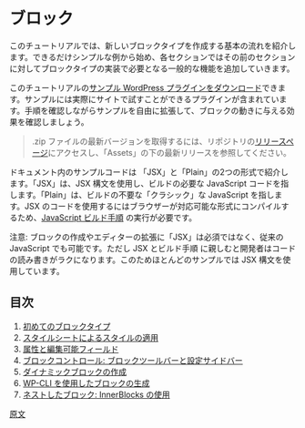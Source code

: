 <!-- 
# Blocks
 -->
# ブロック

<!-- 
The purpose of this tutorial is to step through the fundamentals of creating a new block type. Beginning with the simplest possible example, each new section will incrementally build upon the last to include more of the common functionality you could expect to need when implementing your own block types.

To follow along with this tutorial, you can download the [accompanying WordPress plugin](https://github.com/WordPress/gutenberg-examples) which includes all of the examples for you to try on your own site. At each step along the way, experiment by modifying the examples with your own ideas, and observe the effects they have on the block's behavior.

> To find the latest version of the .zip file go to the repo's [releases page](https://github.com/WordPress/gutenberg-examples/releases) and look in the latest release under 'Assets'.

Code snippets are provided in two formats "JSX" and "Plain". JSX refers to JavaScript code that uses JSX syntax which requires a build step. Plain refers to "classic" JavaScript that does not require building. You can change between them using tabs found above each code example. Using JSX, does require you to run [the JavaScript build step](/docs/how-to-guides/javascript/js-build-setup/) to compile your code to a browser compatible format.

Note that it is not required to use JSX to create blocks or extend the editor, you can use classic JavaScript. However, once familiar with JSX and the build step, many developers tend to find it is easier to read and write, thus most code examples you'll find use the JSX syntax.

 -->
このチュートリアルでは、新しいブロックタイプを作成する基本の流れを紹介します。できるだけシンプルな例から始め、各セクションではその前のセクションに対してブロックタイプの実装で必要となる一般的な機能を追加していきます。

このチュートリアルの[サンプル WordPress プラグインをダウンロード](https://github.com/WordPress/gutenberg-examples)できます。サンプルには実際にサイトで試すことができるプラグインが含まれています。手順を確認しながらサンプルを自由に拡張して、ブロックの動きに与える効果を確認しましょう。

> .zip ファイルの最新バージョンを取得するには、リポジトリの[リリースページ](https://github.com/WordPress/gutenberg-examples/releases)にアクセスし、「Assets」の下の最新リリースを参照してください。

ドキュメント内のサンプルコードは 「JSX」と「Plain」の2つの形式で紹介します。「JSX」は、JSX 構文を使用し、ビルドの必要な JavaScript コードを指します。「Plain」は、ビルドの不要な「クラシック」な JavaScript を指します。JSX のコードを使用するにはブラウザーが対応可能な形式にコンパイルするため、[JavaScript ビルド手順](https://ja.wordpress.org/team/handbook/block-editor/how-to-guides/javascript/js-build-setup/) の実行が必要です。

注意: ブロックの作成やエディターの拡張に「JSX」は必須ではなく、従来の JavaScript でも可能です。ただし JSX とビルド手順 に親しむと開発者はコードの読み書きがラクになります。このためほとんどのサンプルでは JSX 構文を使用しています。

## 目次
1. [初めてのブロックタイプ](https://ja.wordpress.org/team/handbook/block-editor/how-to-guides/block-tutorial/writing-your-first-block-type/)
2. [スタイルシートによるスタイルの適用](https://ja.wordpress.org/team/handbook/block-editor/how-to-guides/block-tutorial/applying-styles-with-stylesheets/)
3. [属性と編集可能フィールド ](https://ja.wordpress.org/team/handbook/block-editor/how-to-guides/block-tutorial/introducing-attributes-and-editable-fields/)
4. [ブロックコントロール: ブロックツールバーと設定サイドバー](https://ja.wordpress.org/team/handbook/block-editor/how-to-guides/block-tutorial/block-controls-toolbar-and-sidebar/)
5. [ダイナミックブロックの作成](https://ja.wordpress.org/team/handbook/block-editor/how-to-guides/block-tutorial/creating-dynamic-blocks/)
6. [WP-CLI を使用したブロックの生成](https://ja.wordpress.org/team/handbook/block-editor/how-to-guides/block-tutorial/generate-blocks-with-wp-cli/)
7. [ネストしたブロック: InnerBlocks の使用](https://ja.wordpress.org/team/handbook/block-editor/how-to-guides/block-tutorial/nested-blocks-inner-blocks/)

[原文](https://github.com/WordPress/gutenberg/blob/trunk/docs/how-to-guides/block-tutorial/README.md)
